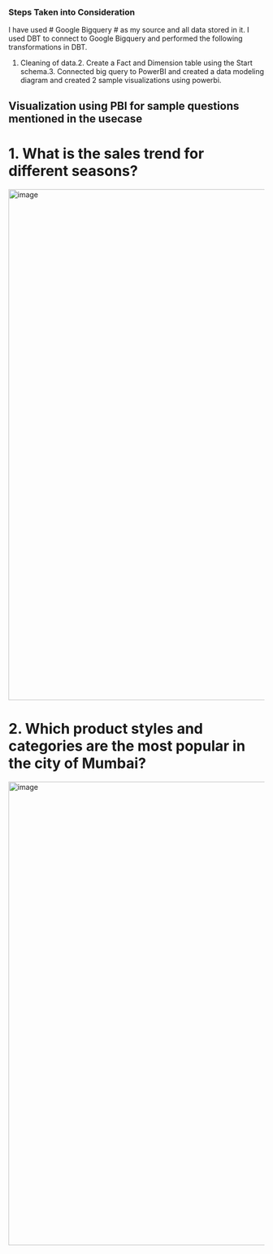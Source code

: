 ### Steps Taken into Consideration

I have used # Google Bigquery # as my source and all data stored in it. I used DBT to connect to Google Bigquery and performed the following transformations in DBT.
1. Cleaning of data.2. Create a Fact and Dimension table using the Start schema.3. Connected big query to PowerBI and created a data modeling diagram and created 2 sample visualizations using powerbi.




## Visualization using PBI for sample questions mentioned in the usecase
# 1. What is the sales trend for different seasons?  
<img width="1004" alt="image" src="https://github.com/user-attachments/assets/00fe6546-fbc6-4fff-b359-68a1e1290945">








# 2. Which product styles and categories are the most popular in the city of Mumbai? 
<img width="911" alt="image" src="https://github.com/user-attachments/assets/e0860f21-2d8e-481b-94ad-d82de8888179">
